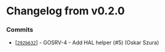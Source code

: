 # Changelog from v0.2.0
### Commits
* [[`292b632`](http://github.com/coda-it/gowebserver/commit/292b6324d23c69e736a93ed1d4afab3b2162effc)] - GOSRV-4 - Add HAL helper (#5) (Oskar Szura)